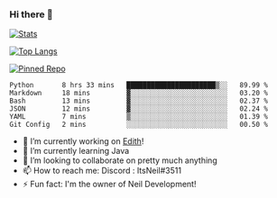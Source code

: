 ### Hi there 👋

[![Stats](https://github-readme-stats.vercel.app/api?username=ItsNeil17&show_icons=true&theme=discord_old_blurple)](https://github.com/ItsNeil17)

[![Top Langs](https://github-readme-stats.vercel.app/api/top-langs/?username=ItsNeil17&theme=discord_old_blurple)](https://github.com/ItsNeil17)

[![Pinned Repo](https://github-readme-stats.vercel.app/api/pin/?username=NeilDevelopment&repo=BeepBoopBot&theme=discord_old_blurple)](https://github.com/NeilDevelopment/BeepBoopBot)
<!--START_SECTION:waka-->

```text
Python       8 hrs 33 mins   ██████████████████████▒░░   89.99 %
Markdown     18 mins         ▓░░░░░░░░░░░░░░░░░░░░░░░░   03.20 %
Bash         13 mins         ▓░░░░░░░░░░░░░░░░░░░░░░░░   02.37 %
JSON         12 mins         ▓░░░░░░░░░░░░░░░░░░░░░░░░   02.24 %
YAML         7 mins          ▒░░░░░░░░░░░░░░░░░░░░░░░░   01.39 %
Git Config   2 mins          ░░░░░░░░░░░░░░░░░░░░░░░░░   00.50 %
```

<!--END_SECTION:waka-->
- 🔭 I’m currently working on [Edith](https://github.com/NeilDevelopment/Edith)!
- 🌱 I’m currently learning Java
- 👯 I’m looking to collaborate on pretty much anything
- 📫 How to reach me: Discord : ItsNeil#3511
- ⚡ Fun fact: I'm the owner of Neil Development!
